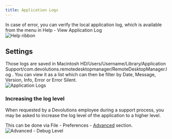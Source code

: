 ```yaml
---
title: Application Logs
---
```

In case of error, you can verify the local application log, which is available from the menu in Help - View Application Log  
![Help ribbon](/img/en/rdm/mac/clip10463.png) 

## Settings 

Those logs are saved in Macintosh HD/Users/Username/Library/Application Support/com.devolutions.remotedesktopmanager/RemoteDesktopManager.log . You can view it as a list which can then be filter by Date, Message, Version, Info, Error or Error Silent.  
![Application Logs](/img/en/rdm/mac/clip10464.png) 

### Increasing the log level 

When requested by a Devolutions employee during a support process, you may be asked to increase the log level of the application to a higher level.  

This can be done via File - Preferences - [Advanced](RDM_Preferences_Advanced) section.  
![Advanced - Debug Level](/img/en/rdm/mac/clip10465.png) 

